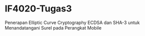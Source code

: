 # IF4020-Tugas3
Penerapan Elliptic Curve Cryptography ECDSA dan SHA-3 untuk Menandatangani Surel pada Perangkat Mobile
